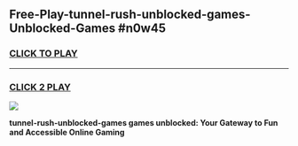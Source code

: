 
## Free-Play-tunnel-rush-unblocked-games-Unblocked-Games #n0w45
<h3>
<a href="https://news.freeplayer.one?title=tunnel-rush-unblocked-games&ref=8M">CLICK TO PLAY</a></h3>
<hr>

<h3>
<a href="https://news.freeplayer.one?title=tunnel-rush-unblocked-games&ref=8M">CLICK 2 PLAY</a>
  
</h3>

<a href="https://news.freeplayer.one?title=tunnel-rush-unblocked-games&ref=8M"><img src="https://clearcache.store/games.png"></a>


**tunnel-rush-unblocked-games games unblocked: Your Gateway to Fun and Accessible Online Gaming**
